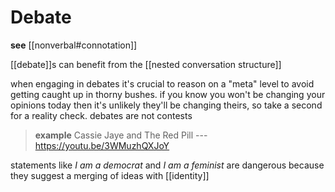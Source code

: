 # Debate

**see** [[nonverbal#connotation]]

[[debate]]s can benefit from the [[nested conversation structure]]

when engaging in debates it's crucial to reason on a "meta" level to avoid getting caught up in thorny bushes. if you know you won't be changing your opinions today then it's unlikely they'll be changing theirs, so take a second for a reality check. debates are not contests

> **example** Cassie Jaye and The Red Pill --- <https://youtu.be/3WMuzhQXJoY>

statements like _I am a democrat_ and _I am a feminist_ are dangerous because they suggest a merging of ideas with [[identity]]
